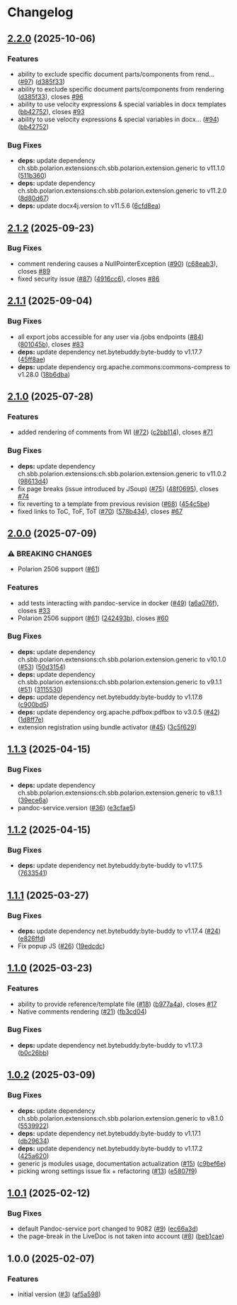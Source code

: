 # Changelog

## [2.2.0](https://github.com/SchweizerischeBundesbahnen/ch.sbb.polarion.extension.docx-exporter/compare/v2.1.2...v2.2.0) (2025-10-06)


### Features

* ability to exclude specific document parts/components from rend… ([#97](https://github.com/SchweizerischeBundesbahnen/ch.sbb.polarion.extension.docx-exporter/issues/97)) ([d385f33](https://github.com/SchweizerischeBundesbahnen/ch.sbb.polarion.extension.docx-exporter/commit/d385f33afd3a7710d663f509cb99231c3d4f1224))
* ability to exclude specific document parts/components from rendering ([d385f33](https://github.com/SchweizerischeBundesbahnen/ch.sbb.polarion.extension.docx-exporter/commit/d385f33afd3a7710d663f509cb99231c3d4f1224)), closes [#96](https://github.com/SchweizerischeBundesbahnen/ch.sbb.polarion.extension.docx-exporter/issues/96)
* ability to use velocity expressions & special variables in docx templates ([bb42752](https://github.com/SchweizerischeBundesbahnen/ch.sbb.polarion.extension.docx-exporter/commit/bb42752f681668254e92efd9f4c12d3d74d2946d)), closes [#93](https://github.com/SchweizerischeBundesbahnen/ch.sbb.polarion.extension.docx-exporter/issues/93)
* ability to use velocity expressions & special variables in docx… ([#94](https://github.com/SchweizerischeBundesbahnen/ch.sbb.polarion.extension.docx-exporter/issues/94)) ([bb42752](https://github.com/SchweizerischeBundesbahnen/ch.sbb.polarion.extension.docx-exporter/commit/bb42752f681668254e92efd9f4c12d3d74d2946d))


### Bug Fixes

* **deps:** update dependency ch.sbb.polarion.extensions:ch.sbb.polarion.extension.generic to v11.1.0 ([511b360](https://github.com/SchweizerischeBundesbahnen/ch.sbb.polarion.extension.docx-exporter/commit/511b36020773393d8954b9539311b09813f3c4c9))
* **deps:** update dependency ch.sbb.polarion.extensions:ch.sbb.polarion.extension.generic to v11.2.0 ([8d80d67](https://github.com/SchweizerischeBundesbahnen/ch.sbb.polarion.extension.docx-exporter/commit/8d80d677522d416afac9bb99ca24349971dfb25f))
* **deps:** update docx4j.version to v11.5.6 ([6cfd8ea](https://github.com/SchweizerischeBundesbahnen/ch.sbb.polarion.extension.docx-exporter/commit/6cfd8eabc7530a182bf4ef78baa57ada21e33dd7))

## [2.1.2](https://github.com/SchweizerischeBundesbahnen/ch.sbb.polarion.extension.docx-exporter/compare/v2.1.1...v2.1.2) (2025-09-23)


### Bug Fixes

* comment rendering causes a NullPointerException ([#90](https://github.com/SchweizerischeBundesbahnen/ch.sbb.polarion.extension.docx-exporter/issues/90)) ([c68eab3](https://github.com/SchweizerischeBundesbahnen/ch.sbb.polarion.extension.docx-exporter/commit/c68eab3757bd0beb361532c0f970e88ac3b85d71)), closes [#89](https://github.com/SchweizerischeBundesbahnen/ch.sbb.polarion.extension.docx-exporter/issues/89)
* fixed security issue ([#87](https://github.com/SchweizerischeBundesbahnen/ch.sbb.polarion.extension.docx-exporter/issues/87)) ([4916cc6](https://github.com/SchweizerischeBundesbahnen/ch.sbb.polarion.extension.docx-exporter/commit/4916cc61ec283f43484aef0d29714dafaf4f370f)), closes [#86](https://github.com/SchweizerischeBundesbahnen/ch.sbb.polarion.extension.docx-exporter/issues/86)

## [2.1.1](https://github.com/SchweizerischeBundesbahnen/ch.sbb.polarion.extension.docx-exporter/compare/v2.1.0...v2.1.1) (2025-09-04)


### Bug Fixes

* all export jobs accessible for any user via /jobs endpoints ([#84](https://github.com/SchweizerischeBundesbahnen/ch.sbb.polarion.extension.docx-exporter/issues/84)) ([801045b](https://github.com/SchweizerischeBundesbahnen/ch.sbb.polarion.extension.docx-exporter/commit/801045bc8256735e79b26c1f12c2d4b683cfd3ce)), closes [#83](https://github.com/SchweizerischeBundesbahnen/ch.sbb.polarion.extension.docx-exporter/issues/83)
* **deps:** update dependency net.bytebuddy:byte-buddy to v1.17.7 ([45ff8ae](https://github.com/SchweizerischeBundesbahnen/ch.sbb.polarion.extension.docx-exporter/commit/45ff8ae775127a12fd834f0bff98065dfcf85787))
* **deps:** update dependency org.apache.commons:commons-compress to v1.28.0 ([18b6dba](https://github.com/SchweizerischeBundesbahnen/ch.sbb.polarion.extension.docx-exporter/commit/18b6dbae37fa130535f8e82e5519c4f8d09183a3))

## [2.1.0](https://github.com/SchweizerischeBundesbahnen/ch.sbb.polarion.extension.docx-exporter/compare/v2.0.0...v2.1.0) (2025-07-28)


### Features

* added rendering of comments from WI ([#72](https://github.com/SchweizerischeBundesbahnen/ch.sbb.polarion.extension.docx-exporter/issues/72)) ([c2bb114](https://github.com/SchweizerischeBundesbahnen/ch.sbb.polarion.extension.docx-exporter/commit/c2bb114a1637fc4ac69967356edc8edccd90465b)), closes [#71](https://github.com/SchweizerischeBundesbahnen/ch.sbb.polarion.extension.docx-exporter/issues/71)


### Bug Fixes

* **deps:** update dependency ch.sbb.polarion.extensions:ch.sbb.polarion.extension.generic to v11.0.2 ([98613d4](https://github.com/SchweizerischeBundesbahnen/ch.sbb.polarion.extension.docx-exporter/commit/98613d43939487d3ed7dad7b789df4c56cadb866))
* fix page breaks (issue introduced by JSoup) ([#75](https://github.com/SchweizerischeBundesbahnen/ch.sbb.polarion.extension.docx-exporter/issues/75)) ([48f0695](https://github.com/SchweizerischeBundesbahnen/ch.sbb.polarion.extension.docx-exporter/commit/48f0695d06d0a1be51b5b86e65f4023430c226c5)), closes [#74](https://github.com/SchweizerischeBundesbahnen/ch.sbb.polarion.extension.docx-exporter/issues/74)
* fix reverting to a template from previous revision ([#68](https://github.com/SchweizerischeBundesbahnen/ch.sbb.polarion.extension.docx-exporter/issues/68)) ([454c5be](https://github.com/SchweizerischeBundesbahnen/ch.sbb.polarion.extension.docx-exporter/commit/454c5befdd86be10949d343b1afc94c45e4f3a5d))
* fixed links to ToC, ToF, ToT ([#70](https://github.com/SchweizerischeBundesbahnen/ch.sbb.polarion.extension.docx-exporter/issues/70)) ([578b434](https://github.com/SchweizerischeBundesbahnen/ch.sbb.polarion.extension.docx-exporter/commit/578b434fc11d9f187990ed9c76f0c93f3bbc5200)), closes [#67](https://github.com/SchweizerischeBundesbahnen/ch.sbb.polarion.extension.docx-exporter/issues/67)

## [2.0.0](https://github.com/SchweizerischeBundesbahnen/ch.sbb.polarion.extension.docx-exporter/compare/v1.1.3...v2.0.0) (2025-07-09)


### ⚠ BREAKING CHANGES

* Polarion 2506 support ([#61](https://github.com/SchweizerischeBundesbahnen/ch.sbb.polarion.extension.docx-exporter/issues/61))

### Features

* add tests interacting with pandoc-service in docker ([#49](https://github.com/SchweizerischeBundesbahnen/ch.sbb.polarion.extension.docx-exporter/issues/49)) ([a6a076f](https://github.com/SchweizerischeBundesbahnen/ch.sbb.polarion.extension.docx-exporter/commit/a6a076f258daa3f0ed09aaa9e05eb144e2c702fa)), closes [#33](https://github.com/SchweizerischeBundesbahnen/ch.sbb.polarion.extension.docx-exporter/issues/33)
* Polarion 2506 support ([#61](https://github.com/SchweizerischeBundesbahnen/ch.sbb.polarion.extension.docx-exporter/issues/61)) ([242493b](https://github.com/SchweizerischeBundesbahnen/ch.sbb.polarion.extension.docx-exporter/commit/242493b1e3e9b1b5a94e00a4a3ceb7dad0f77fb4)), closes [#60](https://github.com/SchweizerischeBundesbahnen/ch.sbb.polarion.extension.docx-exporter/issues/60)


### Bug Fixes

* **deps:** update dependency ch.sbb.polarion.extensions:ch.sbb.polarion.extension.generic to v10.1.0 ([#53](https://github.com/SchweizerischeBundesbahnen/ch.sbb.polarion.extension.docx-exporter/issues/53)) ([50d3154](https://github.com/SchweizerischeBundesbahnen/ch.sbb.polarion.extension.docx-exporter/commit/50d31540985036951b386d502fc0b885ddaca8f9))
* **deps:** update dependency ch.sbb.polarion.extensions:ch.sbb.polarion.extension.generic to v9.1.1 ([#51](https://github.com/SchweizerischeBundesbahnen/ch.sbb.polarion.extension.docx-exporter/issues/51)) ([3115530](https://github.com/SchweizerischeBundesbahnen/ch.sbb.polarion.extension.docx-exporter/commit/311553041b9f5688e60d7875abbaf00596ce2be1))
* **deps:** update dependency net.bytebuddy:byte-buddy to v1.17.6 ([c900bd5](https://github.com/SchweizerischeBundesbahnen/ch.sbb.polarion.extension.docx-exporter/commit/c900bd5e5ec605e48bf171dd80ef3a5c62cd2005))
* **deps:** update dependency org.apache.pdfbox:pdfbox to v3.0.5 ([#42](https://github.com/SchweizerischeBundesbahnen/ch.sbb.polarion.extension.docx-exporter/issues/42)) ([1d8ff7e](https://github.com/SchweizerischeBundesbahnen/ch.sbb.polarion.extension.docx-exporter/commit/1d8ff7ed8b85c93e3909c5e69a8eba915828453b))
* extension registration using bundle activator ([#45](https://github.com/SchweizerischeBundesbahnen/ch.sbb.polarion.extension.docx-exporter/issues/45)) ([3c5f629](https://github.com/SchweizerischeBundesbahnen/ch.sbb.polarion.extension.docx-exporter/commit/3c5f629f3e3fea2a60045e7f5d3eb56e284731aa))

## [1.1.3](https://github.com/SchweizerischeBundesbahnen/ch.sbb.polarion.extension.docx-exporter/compare/v1.1.2...v1.1.3) (2025-04-15)


### Bug Fixes

* **deps:** update dependency ch.sbb.polarion.extensions:ch.sbb.polarion.extension.generic to v8.1.1 ([39ece6a](https://github.com/SchweizerischeBundesbahnen/ch.sbb.polarion.extension.docx-exporter/commit/39ece6a05a44e6890d751692acc05a7de1c1391b))
* pandoc-service.version ([#36](https://github.com/SchweizerischeBundesbahnen/ch.sbb.polarion.extension.docx-exporter/issues/36)) ([e3cfae5](https://github.com/SchweizerischeBundesbahnen/ch.sbb.polarion.extension.docx-exporter/commit/e3cfae5e57ae795b44e94bdaf6a564e2b03349b1))

## [1.1.2](https://github.com/SchweizerischeBundesbahnen/ch.sbb.polarion.extension.docx-exporter/compare/v1.1.1...v1.1.2) (2025-04-15)


### Bug Fixes

* **deps:** update dependency net.bytebuddy:byte-buddy to v1.17.5 ([7633541](https://github.com/SchweizerischeBundesbahnen/ch.sbb.polarion.extension.docx-exporter/commit/7633541b4af58f053f541820c3a028239f8887bb))

## [1.1.1](https://github.com/SchweizerischeBundesbahnen/ch.sbb.polarion.extension.docx-exporter/compare/v1.1.0...v1.1.1) (2025-03-27)


### Bug Fixes

* **deps:** update dependency net.bytebuddy:byte-buddy to v1.17.4 ([#24](https://github.com/SchweizerischeBundesbahnen/ch.sbb.polarion.extension.docx-exporter/issues/24)) ([e826ffd](https://github.com/SchweizerischeBundesbahnen/ch.sbb.polarion.extension.docx-exporter/commit/e826ffd2044ff81e109dcf1006c55cd9ffa65e59))
* Fix popup JS ([#26](https://github.com/SchweizerischeBundesbahnen/ch.sbb.polarion.extension.docx-exporter/issues/26)) ([19edcdc](https://github.com/SchweizerischeBundesbahnen/ch.sbb.polarion.extension.docx-exporter/commit/19edcdce6eda01c47824abec8728d2e61b27c7a7))

## [1.1.0](https://github.com/SchweizerischeBundesbahnen/ch.sbb.polarion.extension.docx-exporter/compare/v1.0.2...v1.1.0) (2025-03-23)


### Features

* ability to provide reference/template file ([#18](https://github.com/SchweizerischeBundesbahnen/ch.sbb.polarion.extension.docx-exporter/issues/18)) ([b977a4a](https://github.com/SchweizerischeBundesbahnen/ch.sbb.polarion.extension.docx-exporter/commit/b977a4aa6e3fd062386587fa1cf8f0fbc543bc7d)), closes [#17](https://github.com/SchweizerischeBundesbahnen/ch.sbb.polarion.extension.docx-exporter/issues/17)
* Native comments rendering ([#21](https://github.com/SchweizerischeBundesbahnen/ch.sbb.polarion.extension.docx-exporter/issues/21)) ([fb3cd04](https://github.com/SchweizerischeBundesbahnen/ch.sbb.polarion.extension.docx-exporter/commit/fb3cd04ec002005e7cec9c369f86ca52d4dfcda2))


### Bug Fixes

* **deps:** update dependency net.bytebuddy:byte-buddy to v1.17.3 ([b0c26bb](https://github.com/SchweizerischeBundesbahnen/ch.sbb.polarion.extension.docx-exporter/commit/b0c26bbe2cf71b0dff189856b22e8e4df049154d))

## [1.0.2](https://github.com/SchweizerischeBundesbahnen/ch.sbb.polarion.extension.docx-exporter/compare/v1.0.1...v1.0.2) (2025-03-09)


### Bug Fixes

* **deps:** update dependency ch.sbb.polarion.extensions:ch.sbb.polarion.extension.generic to v8.1.0 ([5539922](https://github.com/SchweizerischeBundesbahnen/ch.sbb.polarion.extension.docx-exporter/commit/55399220a02a9f12577e055a0e9caf7aceb0bc2d))
* **deps:** update dependency net.bytebuddy:byte-buddy to v1.17.1 ([db29634](https://github.com/SchweizerischeBundesbahnen/ch.sbb.polarion.extension.docx-exporter/commit/db29634d73805337a530d79b7ce8ea21029bce3b))
* **deps:** update dependency net.bytebuddy:byte-buddy to v1.17.2 ([425a620](https://github.com/SchweizerischeBundesbahnen/ch.sbb.polarion.extension.docx-exporter/commit/425a620943201b581efda0b9c28915c36b2cbcd8))
* generic js modules usage, documentation actualization ([#15](https://github.com/SchweizerischeBundesbahnen/ch.sbb.polarion.extension.docx-exporter/issues/15)) ([c9bef6e](https://github.com/SchweizerischeBundesbahnen/ch.sbb.polarion.extension.docx-exporter/commit/c9bef6e4a36e23ecefacae6a7804e3dca7003531))
* picking wrong settings issue fix + refactoring ([#13](https://github.com/SchweizerischeBundesbahnen/ch.sbb.polarion.extension.docx-exporter/issues/13)) ([e5807f9](https://github.com/SchweizerischeBundesbahnen/ch.sbb.polarion.extension.docx-exporter/commit/e5807f95bcb706821cd0d81c0709eb96d1500a6a))

## [1.0.1](https://github.com/SchweizerischeBundesbahnen/ch.sbb.polarion.extension.docx-exporter/compare/v1.0.0...v1.0.1) (2025-02-12)


### Bug Fixes

* default Pandoc-service port changed to 9082 ([#9](https://github.com/SchweizerischeBundesbahnen/ch.sbb.polarion.extension.docx-exporter/issues/9)) ([ec66a3d](https://github.com/SchweizerischeBundesbahnen/ch.sbb.polarion.extension.docx-exporter/commit/ec66a3dc7513ac58820663325308ce4f0d12e47a))
* the page-break in the LiveDoc is not taken into account ([#8](https://github.com/SchweizerischeBundesbahnen/ch.sbb.polarion.extension.docx-exporter/issues/8)) ([beb1cae](https://github.com/SchweizerischeBundesbahnen/ch.sbb.polarion.extension.docx-exporter/commit/beb1cae671ce3d0950d48d7979a5025318cbb37f))

## 1.0.0 (2025-02-07)


### Features

* initial version ([#3](https://github.com/SchweizerischeBundesbahnen/ch.sbb.polarion.extension.docx-exporter/issues/3)) ([af5a598](https://github.com/SchweizerischeBundesbahnen/ch.sbb.polarion.extension.docx-exporter/commit/af5a598be16e4b492d810263eaaf1b36a717fd37))
